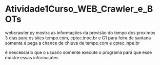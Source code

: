 # Atividade1Curso_WEB_Crawler_e_BOTs
webcrawler.py mostra as informações da previsão do tempo dos proximos 3 dias para os sites tempo.com, cptec.inpe.br e G1 para feira de santana
somente é pega a chance de chiuva de tempo.com e cptec.inpe.br

é nescessario que o usuario somente execute o programa para que esse mostre essas informações
